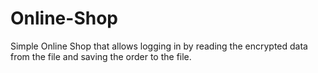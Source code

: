 # Online-Shop
Simple Online Shop that allows logging in by reading the encrypted data from the file and saving the order to the file.
